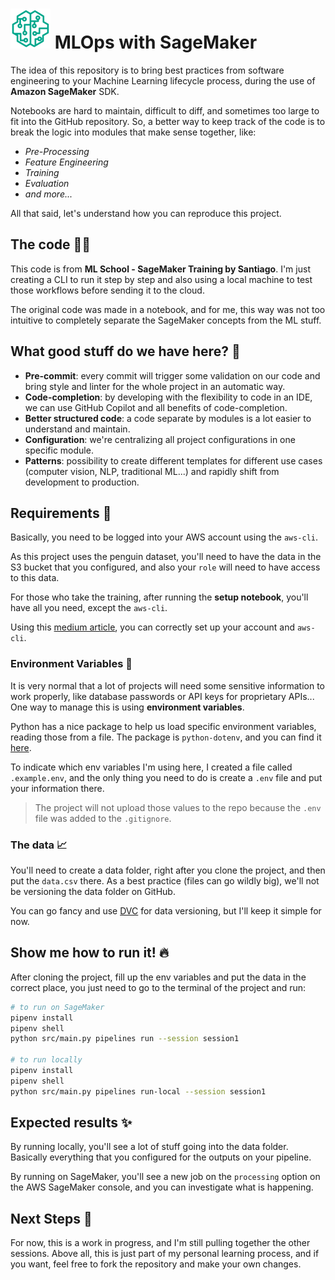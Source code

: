 # ![img](https://raw.githubusercontent.com/awslabs/aws-icons-for-plantuml/main/dist/MachineLearning/SageMakerModel.png) MLOps with SageMaker

The idea of this repository is to bring best practices from software engineering to your Machine Learning lifecycle process, during the use of **Amazon SageMaker** SDK.

Notebooks are hard to maintain, difficult to diff, and sometimes too large to fit into the GitHub repository. So, a better way to keep track of the code is to break the logic into modules that make sense together, like:

- _Pre-Processing_
- _Feature Engineering_
- _Training_
- _Evaluation_
- _and more..._

All that said, let's understand how you can reproduce this project.

## The code :technologist:

This code is from **ML School - SageMaker Training by Santiago**. I'm just creating a CLI to run it step by step and also using a local machine to test those workflows before sending it to the cloud.

The original code was made in a notebook, and for me, this way was not too intuitive to completely separate the SageMaker concepts from the ML stuff.

## What good stuff do we have here? :tada:

- **Pre-commit**: every commit will trigger some validation on our code and bring style and linter for the whole project in an automatic way.
- **Code-completion**: by developing with the flexibility to code in an IDE, we can use GitHub Copilot and all benefits of code-completion.
- **Better structured code**: a code separate by modules is a lot easier to understand and maintain.
- **Configuration**: we're centralizing all project configurations in one specific module.
- **Patterns**: possibility to create different templates for different use cases (computer vision, NLP, traditional ML...) and rapidly shift from development to production.

## Requirements :wrench:

Basically, you need to be logged into your AWS account using the `aws-cli`.

As this project uses the penguin dataset, you'll need to have the data in the S3 bucket that you configured, and also your `role` will need to have access to this data.

For those who take the training, after running the **setup notebook**, you'll have all you need, except the `aws-cli`.

Using this [medium article](https://medium.com/@harrietty/setting-up-your-aws-account-the-right-way-dfa9a6b5cfbb), you can correctly set up your account and `aws-cli`.

### Environment Variables :closed_lock_with_key:

It is very normal that a lot of projects will need some sensitive information to work properly, like database passwords or API keys for proprietary APIs... One way to manage this is using **environment variables**.

Python has a nice package to help us load specific environment variables, reading those from a file. The package is `python-dotenv`, and you can find it [here](https://pypi.org/project/python-dotenv/).

To indicate which env variables I'm using here, I created a file called `.example.env`, and the only thing you need to do is create a `.env` file and put your information there.

> The project will not upload those values to the repo because the `.env` file was added to the `.gitignore`.

### The data :chart_with_upwards_trend:

You'll need to create a data folder, right after you clone the project, and then put the `data.csv` there. As a best practice (files can go wildly big), we'll not be versioning the data folder on GitHub.

You can go fancy and use [DVC](https://dvc.org) for data versioning, but I'll keep it simple for now.

## Show me how to run it! :fire:

After cloning the project, fill up the env variables and put the data in the correct place, you just need to go to the terminal of the project and run:

```bash
# to run on SageMaker
pipenv install
pipenv shell
python src/main.py pipelines run --session session1

# to run locally
pipenv install
pipenv shell
python src/main.py pipelines run-local --session session1
```

## Expected results :sparkles:

By running locally, you'll see a lot of stuff going into the data folder. Basically everything that you configured for the outputs on your pipeline.

By running on SageMaker, you'll see a new job on the `processing` option on the AWS SageMaker console, and you can investigate what is happening.

## Next Steps :memo:

For now, this is a work in progress, and I'm still pulling together the other sessions. Above all, this is just part of my personal learning process, and if you want, feel free to fork the repository and make your own changes.
